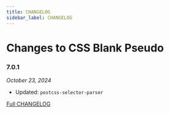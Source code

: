 ```yaml
---
title: CHANGELOG
sidebar_label: CHANGELOG
---
```

# Changes to CSS Blank Pseudo

### 7.0.1

_October 23, 2024_

- Updated: `postcss-selector-parser`

[Full CHANGELOG](https://github.com/csstools/postcss-plugins/tree/main/plugins/css-blank-pseudo/CHANGELOG.md)

